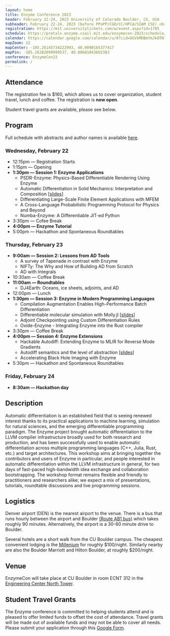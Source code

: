 ```yaml
---
layout: home
title: Enzyme Conference 2023
header: February 22-24, 2023 University of Colorado Boulder, CO, USA
subheader: February 22-24, 2023 (before PPoPP/CGO/CC/HPCA/SIAM CSE) <br> University of Colorado Boulder, CO, USA
registration: https://mit.universitytickets.com/w/event.aspx?id=1705
schedule: https://pretalx.enzyme.csail.mit.edu/enzymecon-2023/schedule/
calendar: https://calendar.google.com/calendar/u/0?cid=OGVkMDBmYmJkOTNlNGM2MWVlZTBlNDk2MzRhYzEzZTc4MjM0NTY2NzI4NjdiYjE5ZTNmYjM3OTY5NjU0MzIwZEBncm91cC5jYWxlbmRhci5nb29nbGUuY29t
mapZoom: 12
mapCenter: -105.26145734222993, 40.0098165377417
mapPin: -105.26282099999537, 40.00681043602383
conference: EnzymeCon23
permalink: /
---
```


## Attendance

The registration fee is $160, which allows us to cover organization, student travel, lunch and coffee. The registration is **now open**.

Student travel grants are available, please see below.

## Program

Full schedule with abstracts and author names is available [here](https://pretalx.enzyme.csail.mit.edu/enzymecon-2023/schedule/).

### Wednesday, February 22

- 12:15pm — Registration Starts
- 1:15pm — Opening
- **1:30pm — Session 1: Enzyme Applications**
  - PSDR-Enzyme: Physics-Based Differentiable Rendering Using Enzyme
  - Automatic Differentiation in Solid Mechanics: Interpretation and Composition
    [[slides](https://enzyme.mit.edu/conference/assets/LeilaGhaffari_EnzymeCon2023.pdf)]
  - Differentiating Large-Scale Finite Element Applications with MFEM
  - A Cross-Language Probabilistic Programming Protocol for Physics and Beyond
  - Numba-Enzyme: A Differentiable JIT-ed Python
- 3:30pm — Cofee Break
- **4:00pm — Enzyme Tutorial**
- 5:00pm — Hackathon and Spontaneous Roundtables

### Thursday, February 23

- **9:00am — Session 2: Lessons from AD Tools**
  - A survey of Tapenade in contrast with Enzyme
  - NIFTy: The Why and How of Building AD from Scratch
  - AD with Integrals
- 10:30am — Coffee Break
- **11:00am — Roundtables**
  - DJ4Earth: Oceans, ice sheets, adjoints, and AD
- 12:00pm — Lunch
- **1:30pm — Session 3: Enzyme in Modern Programming Languages**
  - Compilation Augmentation Enables High-Performance Batch Differentiation
  - Differentiable molecular simulation with Molly.jl
    [[slides](https://enzyme.mit.edu/conference/assets/JoeGreener_EnzymeCon2023.pdf)]
  - Adjoint Checkpointing using Custom Differentiation Rules
  - Oxide-Enzyme - Integrating Enzyme into the Rust compiler
- 3:30pm — Coffee Break
- **4:00pm — Session 4: Enzyme Extensions**
  - Hackable Autodiff: Extending Enzyme to MLIR for Reverse Mode Gradients
  - Autodiff semantics and the level of abstraction
    [[slides](https://enzyme.mit.edu/conference/assets/JanHueckelheim_EnzymeCon2023.pdf)]
  - Accelerating Black Hole Imaging with Enzyme
 - 5:30pm — Hackathon and Spontaneous Roundtables

### Friday, February 24

- **8:30am — Hackathon day**

## Description

Automatic differentiation is an established field that is seeing renewed interest thanks to its practical applications to machine learning, simulation for natural sciences, and the emerging differentiable programming paradigm. The Enzyme project brought automatic differentiation to the LLVM compiler infrastructure broadly used for both research and production, and has been successfully used to enable automatic differentiation across multiple programming languages (C++, Julia, Rust, etc.) and target architectures. This workshop aims at bringing together the contributors and users of Enzyme in particular, and people interested in automatic differentiation within the LLVM infrastructure in general, for two days of fast-paced high-bandwidth idea exchange and collaboration bootstrapping. The workshop format remains flexible and friendly to practitioners and researchers alike; we expect a mix of presentations, tutorials, roundtable discussions and live programming sessions.

## Logistics

Denver airport (DEN) is the nearest airport to the venue. There is a bus that runs hourly between the airport and Boulder [(Route AB1 bus)](https://www.rtd-denver.com/app/route/AB/schedule?direction=westbound) which takes roughly 90 minutes. Alternatively, the airport is a 30-60 minute drive to Boulder.

Several hotels are a short walk from the CU Boulder campus. The cheapest convenient lodging is the [Millenium](https://www.millenniumhotels.com/en/boulder/millennium-harvest-house-boulder/) for roughly $100/night. Similarly nearby are also the Boulder Marriott and Hilton Boulder, at roughly $200/night.

## Venue

EnzymeCon will take place at CU Boulder in room ECNT 312 in the [Engineering Center North Tower](https://www.colorado.edu/map/?id=336#!m/432495).

## Student Travel Grants

The Enzyme conference is committed to helping students attend and is pleased to offer limited funds to offset the cost of attendance. Travel grants will be made out of available funds and may not be able to cover all needs. Please submit your application through this [Google Form](https://docs.google.com/forms/d/e/1FAIpQLSfxlNIlVXVLYbFNnB00FQ-DBPh2aD4kbW0zX43rolFRgphfXg/viewform?usp=sf_link).
